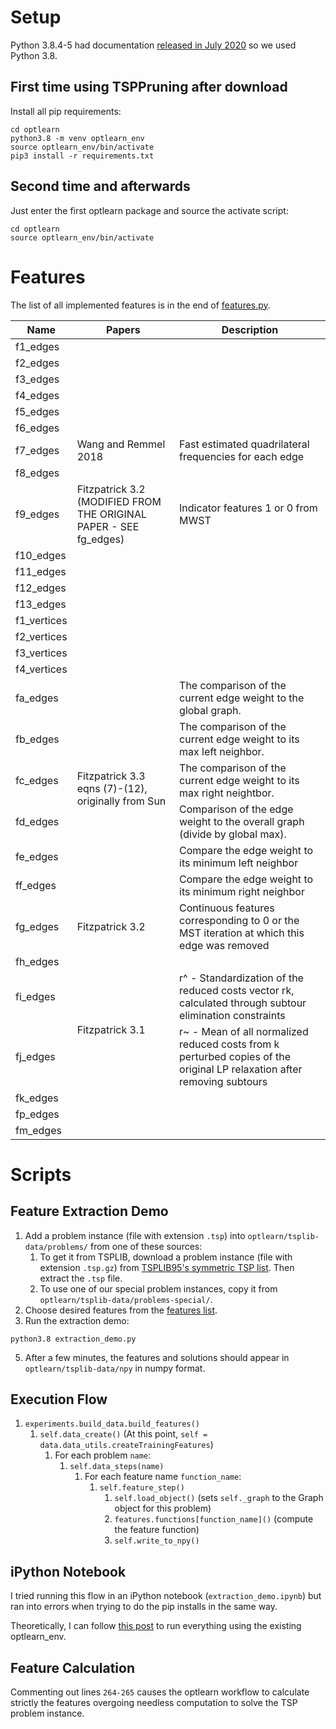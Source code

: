 # Setup
Python 3.8.4-5 had documentation [released in July 2020](https://www.python.org/doc/versions/) so we used Python 3.8.

## First time using TSPPruning after download
Install all pip requirements:
```
cd optlearn
python3.8 -m venv optlearn_env
source optlearn_env/bin/activate
pip3 install -r requirements.txt
```

## Second time and afterwards
Just enter the first optlearn package and source the activate script:
```
cd optlearn
source optlearn_env/bin/activate
```

# Features
The list of all implemented features is in the end of [features.py](/optlearn/optlearn/feature/features.py).

<table>
    <thead>
        <tr>
            <th>Name</th>
            <th>Papers</th>
            <th>Description</th>
        </tr>
    </thead>
    <tbody>
        <tr><td>f1_edges</td><td></td><td></td></tr>
		<tr><td>f2_edges</td><td></td><td></td></tr>
		<tr><td>f3_edges</td><td></td><td></td></tr>
		<tr><td>f4_edges</td><td></td><td></td></tr>
		<tr><td>f5_edges</td><td></td><td></td></tr>
		<tr><td>f6_edges</td><td></td><td></td></tr>
		<tr>
            <td>f7_edges</td>
			<td>Wang and Remmel 2018</td>
			<td>Fast estimated quadrilateral frequencies for each edge</td>
        </tr>
		<tr><td>f8_edges</td><td></td><td></td></tr>
		<tr>
			<td>f9_edges</td>
			<td>Fitzpatrick 3.2 (MODIFIED FROM THE ORIGINAL PAPER - SEE fg_edges)</td>
			<td>Indicator features 1 or 0 from MWST</td>
		</tr>
		<tr><td>f10_edges</td><td></td><td></td></tr>
		<tr><td>f11_edges</td><td></td><td></td></tr>
		<tr><td>f12_edges</td><td></td><td></td></tr>
		<tr><td>f13_edges</td><td></td><td></td></tr>
		<tr><td>f1_vertices</td><td></td><td></td></tr>
		<tr><td>f2_vertices</td><td></td><td></td></tr>
		<tr><td>f3_vertices</td><td></td><td></td></tr>
		<tr><td>f4_vertices</td><td></td><td></td></tr>
		<tr>
            <td>fa_edges</td>
			<td rowspan=6>Fitzpatrick 3.3 eqns (7)-(12), originally from Sun</td>
			<td>The comparison of the current edge weight to the global graph.</td>
        </tr>
		<tr>
			<td>fb_edges</td>
			<td>The comparison of the current edge weight to its max left neighbor.</td>
		</tr>
		</tr>
		<tr>
			<td>fc_edges</td>
			<td>The comparison of the current edge weight to its max right neightbor.</td>
		</tr>
		</tr>
		<tr>
			<td>fd_edges</td>
			<td>Comparison of the edge weight to the overall graph (divide by global max).</td>
		</tr>
		<tr>
			<td>fe_edges</td>
			<td>Compare the edge weight to its minimum left neighbor</td>
		</tr>
		<tr>
			<td>ff_edges</td>
			<td>Compare the edge weight to its minimum right neighbor</td>
		</tr>
		<tr>
			<td>fg_edges</td>
			<td>Fitzpatrick 3.2</td>
			<td>Continuous features corresponding to 0 or the MST iteration at which this edge was removed</td>
		</tr>
		<tr><td>fh_edges</td><td></td><td></td></tr>
		<tr>
			<td>fi_edges</td>
			<td rowspan=2>Fitzpatrick 3.1</td>
			<td>r^ - Standardization of the reduced costs vector rk, calculated through subtour elimination constraints</td>
		</tr>
		<tr>
			<td>fj_edges</td>
			<td>r~ - Mean of all normalized reduced costs from k perturbed copies of the original LP relaxation after removing subtours</td>
		</tr>
		<tr><td>fk_edges</td><td></td><td></td></tr>
		<tr><td>fp_edges</td><td></td><td></td></tr>
		<tr><td>fm_edges</td><td></td><td></td></tr>
    </tbody>
</table>

# Scripts

## Feature Extraction Demo
1. Add a problem instance (file with extension `.tsp`) into `optlearn/tsplib-data/problems/` from one of these sources:
	1. To get it from TSPLIB, download a problem instance (file with extension `.tsp.gz`) from [TSPLIB95's symmetric TSP list](http://comopt.ifi.uni-heidelberg.de/software/TSPLIB95/tsp/). Then extract the `.tsp` file.
	2. To use one of our special problem instances, copy it from `optlearn/tsplib-data/problems-special/`.
3. Choose desired features from the [features list](#Features).
4. Run the extraction demo:
```
python3.8 extraction_demo.py
```
5. After a few minutes, the features and solutions should appear in `optlearn/tsplib-data/npy` in numpy format.

## Execution Flow
1. `experiments.build_data.build_features()`
	1. `self.data_create()` (At this point, `self = data.data_utils.createTrainingFeatures`)
		1. For each problem `name`:
			1. `self.data_steps(name)` 
				1. For each feature name `function_name`:
					1. `self.feature_step()`
						1. `self.load_object()` (sets `self._graph` to the Graph object for this problem)
						2. `features.functions[function_name]()` (compute the feature function)
						3. `self.write_to_npy()`

## iPython Notebook
I tried running this flow in an iPython notebook (`extraction_demo.ipynb`) but ran into errors when trying to do the pip installs in the same way.

Theoretically, I can follow [this post](https://stackoverflow.com/a/64105223) to run everything using the existing optlearn_env.

## Feature Calculation
Commenting out lines `264-265` causes the optlearn workflow to calculate strictly the features overgoing needless computation to solve the TSP problem instance. 
